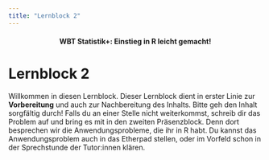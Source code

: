 ```yaml
---
title: "Lernblock 2"
---
```


<center><h4>WBT Statistik+: Einstieg in R leicht gemacht!</h4></center>

# Lernblock 2

Willkommen in diesen Lernblock. Dieser Lernblock dient in erster Linie zur **Vorbereitung** und auch zur Nachbereitung des Inhalts. Bitte geh den Inhalt sorgfältig durch! Falls du an einer Stelle nicht weiterkommst, schreib dir das Problem auf und bring es mit in den zweiten Präsenzblock. Denn dort besprechen wir die Anwendungsprobleme, die ihr in R habt. Du kannst das Anwendungsproblem auch in das Etherpad stellen, oder im Vorfeld schon in der Sprechstunde der Tutor:innen klären. 